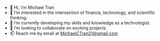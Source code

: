 - 👋 Hi, I’m Michael Tran
- 👀 I’m interested in the intersection of finance, technology, and scientific thinking.
- 🌱 I’m currently developing my skills and knowledge as a technologist.
- 💞️ I’m looking to collaborate on exciting projects.
- 📫 Reach me by email at MichaelCTran21@gmail.com



<!---
Mctran1724/Mctran1724 is a ✨ special ✨ repository because its `README.md` (this file) appears on your GitHub profile.
You can click the Preview link to take a look at your changes.
--->
